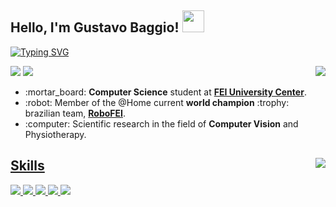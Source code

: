 ## Hello, I'm Gustavo Baggio! <img src="https://media.giphy.com/media/hvRJCLFzcasrR4ia7z/giphy.gif" width="35">

<a href="https://git.io/typing-svg"><img src="https://readme-typing-svg.demolab.com?font=Fira+Code&duration=4000&pause=1000&color=E133F7&center=false&width=435&lines=Computer+Science+Student;RoboFEI%40Home+Member;Computer+Vision+Researcher" alt="Typing SVG" /></a>

<img align="right" src="https://github-readme-stats.vercel.app/api?username=baggiio&show_icons=true&theme=jolly">

<p align="left">
  <a href="https://twitter.com/ggbaggio" alt="Twitter">
  <img src="https://img.shields.io/badge/Twitter-1DA1F2?style=for-the-badge&logo=twitter&logoColor=white" /></a>
  
  <a href="https://www.instagram.com/_gbaggio_" alt="Instagram">
  <img src="https://img.shields.io/badge/Instagram-E4405F?style=for-the-badge&logo=instagram&logoColor=white" /></a>
</p>  

<ul>
  <li>:mortar_board: <b>Computer Science</b> student at <a href="https://portal.fei.edu.br/"><b>FEI University Center</b></a>.</li>
  <li>:robot: Member of the @Home current <b>world champion</b> :trophy: brazilian team, <a href="https://www.instagram.com/robofei/"><b>RoboFEI</b></a>.</li>
  <li>:computer: Scientific research in the field of <b>Computer Vision</b> and Physiotherapy.</li>
</ul>

  <a href="https://spotify-github-profile.vercel.app/api/view?uid=gamertagbaggio&redirect=true">
    <img align="right" src="https://spotify-github-profile.vercel.app/api/view?uid=gamertagbaggio&cover_image=true&theme=novatorem&bar_color=b424db&bar_color_cover=false"
  </a>

## Skills
<img src="https://img.shields.io/badge/Python-14354C?style=for-the-badge&logo=python&logoColor=white">
<img src="https://img.shields.io/badge/C-00599C?style=for-the-badge&logo=c&logoColor=white">
<img src="https://img.shields.io/badge/HTML5-E34F26?style=for-the-badge&logo=html5&logoColor=white">
<img src="https://img.shields.io/badge/CSS3-1572B6?style=for-the-badge&logo=css3&logoColor=white">
<img src="https://img.shields.io/badge/Linux-E34F26?style=for-the-badge&logo=linux&logoColor=black">
